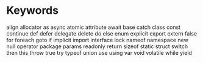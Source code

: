 # Keywords

align
allocator
as
async
atomic
attribute
await
base
catch
class
const
continue
def
defer
delegate
delete
do
else
enum
explicit
export
extern
false
for
foreach
goto
if
implicit
import
interface
lock
nameof
namespace
new
null
operator
package
params
readonly
return
sizeof
static
struct
switch
then
this
throw
true
try
typeof
union
use
using
var
void
volatile
while
yield

